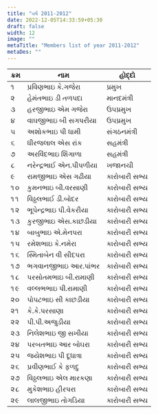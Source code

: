 ```yaml
---
title: "વર્ષ 2011-2012"
date: 2022-12-05T14:33:59+05:30
draft: false
width: 12
image: ""
metaTitle: "Members list of year 2011-2012"
metaDes: ""
---
```


| ક્રમ | નામ | હોદ્દો |
| --- | --- | --- |
| ૧ | પ્રવિણભાઇ કે.ગજેરા | પ્રમુખ |
| ૨ | હેમંતભાઇ ડી તળપદા | માનદમંત્રી |
| ૩ | હરજીભાઇ એમ ગજેરા | ઉપપ્રમુખ |
| ૪ | વાઘજીભાઇ બી સગપરીયા | ઉપપ્રમુખ |
| ૫ | અશોકભાઇ પી ધામી | સંગઠનમંત્રી |
| ૬ | ધીરજલાલ એસ રાંક | સહમંત્રી |
| ૭ | અરવિંદભાઇ શિંગાળા | સહમંત્રી |
| ૮ | નરેન્દ્રભાઈ એન.પીપળીયા | ખજાનચી |
| ૯ | રામજીભાઇ એસ ગઢીયા | કારોબારી સભ્ય |
| ૧૦ | કુમનભાઇ બી.વરસાણી | કારોબારી સભ્ય |
| ૧૧ | વિઠ્ઠલભાઈ ડી.બોદર | કારોબારી સભ્ય |
| ૧૨ | ભૂપેન્દ્રભાઇ પી.વેકરીયા | કારોબારી સભ્ય |
| ૧૩ | કુરજીભાઇ એસ.કાછડીયા | કારોબારી સભ્ય |
| ૧૪ | બાબુભાઇ એ.મેનપરા | કારોબારી સભ્ય |
| ૧૫ | રમેશભાઇ કે.નમેરા | કારોબારી સભ્ય |
| ૧૬ | સ્મિતાબેન વી સીદપરા | કારોબારી સભ્ય |
| ૧૭ | ભગવાનજીભાઇ આર.પાંભર | કારોબારી સભ્ય |
| ૧૮ | પરસોતમભાઇ બી.રામાણી | કારોબારી સભ્ય |
| ૧૯ | વલ્લભભાઇ પી.રામાણી | કારોબારી સભ્ય |
| ૨૦ | પોપટભાઇ સી કાછડીયા | કારોબારી સભ્ય |
| ૨૧ | કે.કે.પરસાણા | કારોબારી સભ્ય |
| ૨૨ | પી.પી.અજુડીયા | કારોબારી સભ્ય |
| ૨૩ | નિલેશભાઇ જી સખીયા | કારોબારી સભ્ય |
| ૨૪ | પરબતભાઇ આર બોઘરા | કારોબારી સભ્ય |
| ૨૫ | જયેશભાઇ પી દૂધાત્રા | કારોબારી સભ્ય |
| ૨૬ | પ્રવીણભાઈ કે ફળદુ | કારોબારી સભ્ય |
| ૨૭ | વિઠ્ઠલભાઇ એલ મારકણા | કારોબારી સભ્ય |
| ૨૮ | મુકેશભાઇ હીરપરા | કારોબારી સભ્ય |
| ૨૯ | લાલજીભાઇ તોગડિયા | કારોબારી સભ્ય |
